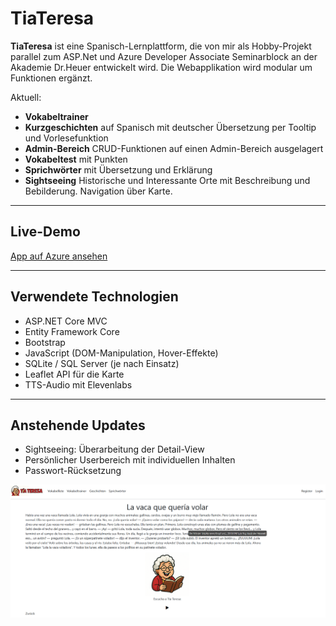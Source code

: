 # TiaTeresa

**TiaTeresa** ist eine Spanisch-Lernplattform, die von mir als Hobby-Projekt parallel zum ASP.Net und Azure Developer Associate Seminarblock an der Akademie Dr.Heuer entwickelt wird. Die Webapplikation wird modular um Funktionen ergänzt. 

Aktuell:
-  **Vokabeltrainer** 
-  **Kurzgeschichten** auf Spanisch mit deutscher Übersetzung per Tooltip und Vorlesefunktion
-  **Admin-Bereich** CRUD-Funktionen auf einen Admin-Bereich ausgelagert
-  **Vokabeltest** mit Punkten
-  **Sprichwörter** mit Übersetzung und Erklärung
-  **Sightseeing** Historische und Interessante Orte mit Beschreibung und Bebilderung. Navigation über Karte.


---
## Live-Demo  
[App auf Azure ansehen](https://tiateresa.sebastianjegorow.de)

---

## Verwendete Technologien

- ASP.NET Core MVC
- Entity Framework Core
- Bootstrap
- JavaScript (DOM-Manipulation, Hover-Effekte)
- SQLite / SQL Server (je nach Einsatz)
- Leaflet API für die Karte
- TTS-Audio mit Elevenlabs

---

## Anstehende Updates

- Sightseeing: Überarbeitung der Detail-View 
- Persönlicher Userbereich mit individuellen Inhalten
- Passwort-Rücksetzung


![Screenshot](tiascreenshot.png)
